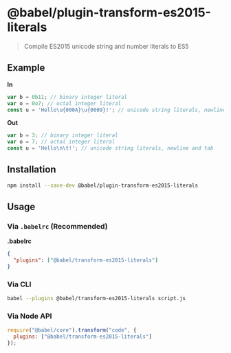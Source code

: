 # @babel/plugin-transform-es2015-literals

> Compile ES2015 unicode string and number literals to ES5

## Example

**In**

```js
var b = 0b11; // binary integer literal
var o = 0o7; // octal integer literal
const u = 'Hello\u{000A}\u{0009}!'; // unicode string literals, newline and tab
```

**Out**

```js
var b = 3; // binary integer literal
var o = 7; // octal integer literal
const u = 'Hello\n\t!'; // unicode string literals, newline and tab
```

## Installation

```sh
npm install --save-dev @babel/plugin-transform-es2015-literals
```

## Usage

### Via `.babelrc` (Recommended)

**.babelrc**

```json
{
  "plugins": ["@babel/transform-es2015-literals"]
}
```

### Via CLI

```sh
babel --plugins @babel/transform-es2015-literals script.js
```

### Via Node API

```javascript
require("@babel/core").transform("code", {
  plugins: ["@babel/transform-es2015-literals"]
});
```
